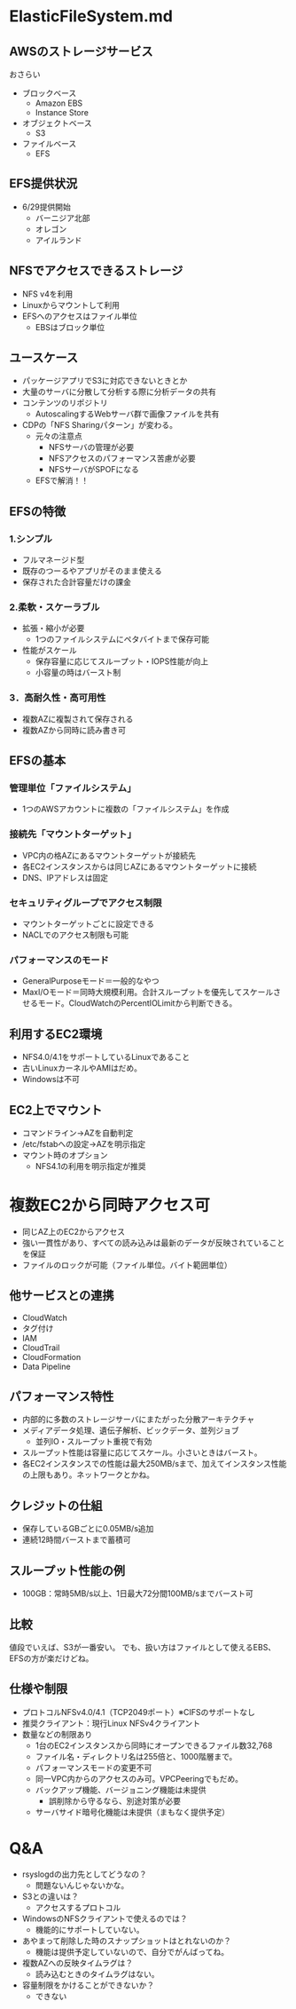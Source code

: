 # ElasticFileSystem.md

## AWSのストレージサービス
おさらい
- ブロックベース
    - Amazon EBS
    - Instance Store
- オブジェクトベース
    - S3
- ファイルベース
    - EFS

## EFS提供状況
- 6/29提供開始
    - バーニジア北部
    - オレゴン
    - アイルランド

## NFSでアクセスできるストレージ
- NFS v4を利用
- Linuxからマウントして利用
- EFSへのアクセスはファイル単位
    - EBSはブロック単位

## ユースケース
- パッケージアプリでS3に対応できないときとか
- 大量のサーバに分散して分析する際に分析データの共有
- コンテンツのリポジトリ
    - AutoscalingするWebサーバ群で画像ファイルを共有
- CDPの「NFS Sharingパターン」が変わる。
    - 元々の注意点
        - NFSサーバの管理が必要
        - NFSアクセスのパフォーマンス苦慮が必要
        - NFSサーバがSPOFになる
    - EFSで解消！！

## EFSの特徴

### 1.シンプル
- フルマネージド型
- 既存のつーるやアプリがそのまま使える
- 保存された合計容量だけの課金

### 2.柔軟・スケーラブル
- 拡張・縮小が必要
    - 1つのファイルシステムにペタバイトまで保存可能
- 性能がスケール
    - 保存容量に応じてスループット・IOPS性能が向上
    - 小容量の時はバースト制

### 3．高耐久性・高可用性
- 複数AZに複製されて保存される
- 複数AZから同時に読み書き可

## EFSの基本

### 管理単位「ファイルシステム」
- 1つのAWSアカウントに複数の「ファイルシステム」を作成

### 接続先「マウントターゲット」
- VPC内の格AZにあるマウントターゲットが接続先
- 各EC2インスタンスからは同じAZにあるマウントターゲットに接続
- DNS、IPアドレスは固定

### セキュリティグループでアクセス制限
- マウントターゲットごとに設定できる
- NACLでのアクセス制限も可能

### パフォーマンスのモード
- GeneralPurposeモード＝一般的なやつ
- MaxI/Oモード＝同時大規模利用。合計スループットを優先してスケールさせるモード。CloudWatchのPercentIOLimitから判断できる。

## 利用するEC2環境
- NFS4.0/4.1をサポートしているLinuxであること
- 古いLinuxカーネルやAMIはだめ。
- Windowsは不可

## EC2上でマウント
- コマンドライン→AZを自動判定
- /etc/fstabへの設定→AZを明示指定
- マウント時のオプション
    - NFS4.1の利用を明示指定が推奨
# 複数EC2から同時アクセス可
- 同じAZ上のEC2からアクセス
- 強い一貫性があり、すべての読み込みは最新のデータが反映されていることを保証
- ファイルのロックが可能（ファイル単位。バイト範囲単位）

## 他サービスとの連携
- CloudWatch
- タグ付け
- IAM
- CloudTrail
- CloudFormation
- Data Pipeline


## パフォーマンス特性
- 内部的に多数のストレージサーバにまたがった分散アーキテクチャ
- メディアデータ処理、遺伝子解析、ビックデータ、並列ジョブ
    - 並列IO・スループット重視で有効
- スループット性能は容量に応じてスケール。小さいときはバースト。
 - 各EC2インスタンスでの性能は最大250MB/sまで、加えてインスタンス性能の上限もあり。ネットワークとかね。

## クレジットの仕組
- 保存しているGBごとに0.05MB/s追加
- 連続12時間バーストまで蓄積可

## スループット性能の例
- 100GB：常時5MB/s以上、1日最大72分間100MB/sまでバースト可

## 比較
値段でいえば、S3が一番安い。
でも、扱い方はファイルとして使えるEBS、EFSの方が楽だけどね。

## 仕様や制限
- プロトコルNFSv4.0/4.1（TCP2049ポート）※CIFSのサポートなし
- 推奨クライアント：現行Linux NFSv4クライアント
- 数量などの制限あり
    - 1台のEC2インスタンスから同時にオープンできるファイル数32,768
    - ファイル名・ディレクトリ名は255倍と、1000階層まで。
    - パフォーマンスモードの変更不可
    - 同一VPC内からのアクセスのみ可。VPCPeeringでもだめ。
    - バックアップ機能、バージョニング機能は未提供
        - 誤削除から守るなら、別途対策が必要
    - サーバサイド暗号化機能は未提供（まもなく提供予定）

# Q&A
- rsyslogdの出力先としてどうなの？
    - 問題ないんじゃないかな。
- S3との違いは？
    - アクセスするプロトコル
- WindowsのNFSクライアントで使えるのでは？
    - 機能的にサポートしていない。
- あやまって削除した時のスナップショットはとれないのか？
    - 機能は提供予定していないので、自分でがんばってね。
- 複数AZへの反映タイムラグは？
    - 読み込むときのタイムラグはない。
- 容量制限をかけることができないか？
    - できない

